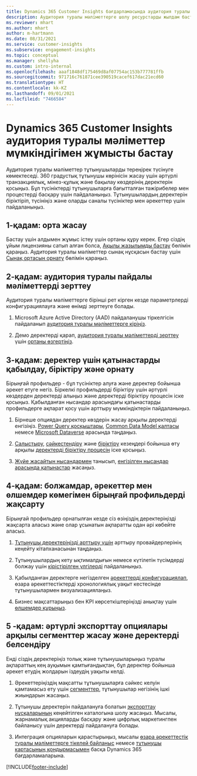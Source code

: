 ```yaml
---
title: Dynamics 365 Customer Insights бағдарламасында аудитория туралы мәліметтермен жұмысты бастау
description: Аудитория туралы мәліметтерге шолу ресурстарды жылдам бастауға көмектеседі.
ms.reviewer: mhart
ms.author: mhart
author: m-hartmann
ms.date: 08/31/2021
ms.service: customer-insights
ms.subservice: engagement-insights
ms.topic: conceptual
ms.manager: shellyha
ms.custom: intro-internal
ms.openlocfilehash: aaaf1848df175469d8af07754ac153b777781ffb
ms.sourcegitcommit: 971716c761871cee390519cacef617dac21ecd60
ms.translationtype: HT
ms.contentlocale: kk-KZ
ms.lasthandoff: 09/01/2021
ms.locfileid: "7466584"
---
```

# <a name="get-started-with-dynamics-365-customer-insights-audience-insights-capability"></a>Dynamics 365 Customer Insights аудитория туралы мәліметтер мүмкіндігімен жұмысты бастау

Аудитория туралы мәліметтер тұтынушыларды тереңірек түсінуге көмектеседі. 360 градустық тұтынушы көрінісін жасау үшін әртүрлі транзакциялық, мінез-құлық және бақылау көздерінің деректерін қосыңыз. Бұл түсініктерді тұтынушыларға бағытталған тәжірибелер мен процестерді басқару үшін пайдаланыңыз. Тұтынушылардың деректерін біріктіріп, түсініңіз және оларды саналы түсініктер мен әрекеттер үшін пайдаланыңыз.

## <a name="step-1-create-an-environment"></a>1-қадам: орта жасау

Бастау үшін алдымен жұмыс істеу үшін ортаны құру керек. Егер сіздің ұйым лицензияны сатып алған болса, [Ақылы жазылымды бастау](get-started-paid.md) бөлімін қараңыз. Аудитория туралы мәліметтер сынақ нұсқасын бастау үшін [Сынақ ортасын орнату](get-started-trial.md) бөлімін қараңыз. 

## <a name="step-2-explore-audience-insights"></a>2-қадам: аудитория туралы пайдалы мәліметтерді зерттеу

Аудитория туралы мәліметтерге бірінші рет кірген кезде параметрлерді конфигурациялауға және өнімді зерттеуге болады.

1. Microsoft Azure Active Directory (AAD) пайдаланушы тіркелгісін пайдаланып [аудитория туралы мәліметтерге кіріңіз](https://home.ci.ai.dynamics.com).

1. Демо деректерді қарап, [аудитория туралы мәліметтерді зерттеу](home.md) үшін [ортаны өзгертіңіз](manage-environments.md#switch-environments).

##  <a name="step-3-ingest-unify-and-set-up-relationships-for-your-data"></a>3-қадам: деректер үшін қатынастарды қабылдау, біріктіру және орнату

Бірыңғай профильдер - бұл түсініктер алуға және деректер бойынша әрекет етуге негіз. Біркелкі профильдерді біріктіру үшін әртүрлі көздерден деректерді алыңыз және деректерді біріктіру процесін іске қосыңыз. Қабылданған нысандар арасындағы қатынастарды профильдерге ақпарат қосу үшін арттыру мүмкіндіктерін пайдаланыңыз. 

1. Бірнеше опциядан деректер көздерін жасау арқылы деректерді енгізіңіз. [Power Query қосқыштары](connect-power-query.md), [Common Data Model қалтасы](connect-common-data-model.md) немесе [Microsoft Dataverse](connect-common-data-service-lake.md) арасында таңдаңыз. 

1. [Салыстыру](map-entities.md), [сәйкестендіру](match-entities.md) және [біріктіру](merge-entities.md) кезеңдері бойынша өту арқылы [деректерді біріктіру процесін](data-unification.md) іске қосыңыз.

1. [Жүйе жасайтын нысандармен](entities.md) танысып, [енгізілген нысандар арасында қатынастар](relationships.md) жасаңыз.
    
## <a name="step-4-enhance-unified-profiles-with-predictions-activities-and-measures"></a>4-қадам: болжамдар, әрекеттер мен өлшемдер көмегімен бірыңғай профильдерді жақсарту

Бірыңғай профильдер орнатылған кезде сіз өзіңіздің деректеріңізді жақсарта аласыз және олар ұсынатын ақпаратты одан әрі көбейте аласыз.

1. [Тұтынушы деректеріңізді арттыру үшін](enrichment-hub.md) арттыру провайдерлерінің кеңейту кітапханасынан таңдаңыз.

1. Тұтынушылардың кету ықтималдығын немесе күтілетін түсімдерді болжау үшін [кірістірілген үлгілерді](predictions-overview.md) пайдаланыңыз.

1. Қабылданған деректерге негізделген [әрекеттерді конфигурациялап](activities.md), өзара әрекеттестіктерді хронологиялық уақыт кестесінде тұтынушылармен визуализациялаңыз. 

1. Бизнес мақсаттарыңыз бен KPI көрсеткіштеріңізді анықтау үшін [өлшемдер құрыңыз](measures.md).
 
## <a name="step-5-create-segments-and-activate-data-through-various-export-options"></a>5 -қадам: әртүрлі экспорттау опциялары арқылы сегменттер жасау және деректерді белсендіру

Енді сіздің деректеріңіз толық және тұтынушыларыңыз туралы ақпараттың кең ауқымын қамтығандықтан, бұл деректер бойынша әрекет етудің жолдарын іздеудің уақыты келді. 

1. Әрекеттеріңіздің мақсатты тұтынушыларға сәйкес келуін қамтамасыз ету үшін [сегменттер](segments.md), тұтынушылар негізінің ішкі жиындарын жасаңыз.

1. Тұтынушы деректерін пайдалануға болатын [экспорттау нұсқаларының](export-destinations.md) кеңейтілген каталогына шолу жасаңыз. Мысалы, жарнамалық акцияларды басқару және цифрлық маркетингпен байланысу үшін деректерді пайдалануға болады.

1. Интеграция опцияларын қарастырыңыз, мысалы [өзара әрекеттестік туралы мәліметтерге тікелей байланыс](../engagement-insights/integrate-audience-insights-engagement-insights.md) немесе [тұтынушы картасының қондырмасымен](customer-card-add-in.md) басқа Dynamics 365 бағдарламаларына.  


[!INCLUDE[footer-include](../includes/footer-banner.md)]
